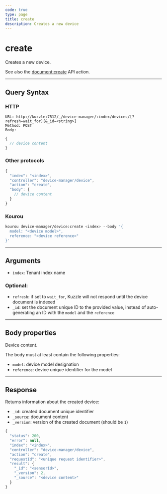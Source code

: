 ```yaml
---
code: true
type: page
title: create
description: Creates a new device
---
```


# create

Creates a new device.

See also the [document:create](/core/2/api/controllers/document/create) API action.

---

## Query Syntax

### HTTP

```http
URL: http://kuzzle:7512/_/device-manager/:index/devices/[?refresh=wait_for][&_id=<string>]
Method: POST
Body:
```

```js
{
  // device content
}
```

### Other protocols

```js
{
  "index": "<index>",
  "controller": "device-manager/device",
  "action": "create",
  "body": {
    // device content
  }
}
```

### Kourou

```bash
kourou device-manager/device:create <index> --body '{
  model: "<device model>",
  reference: "<device reference>"
}'
```

---

## Arguments

- `index`: Tenant index name

### Optional:

- `refresh`: if set to `wait_for`, Kuzzle will not respond until the device document is indexed
- `_id`: set the document unique ID to the provided value, instead of auto-generating an ID with the `model` and the `reference`

---

## Body properties

Device content.

The body must at least contain the following properties:
  - `model`: device model designation
  - `reference`: device unique identifier for the model

---

## Response

Returns information about the created device:

- `_id`: created document unique identifier
- `_source`: document content
- `_version`: version of the created document (should be `1`)

```js
{
  "status": 200,
  "error": null,
  "index": "<index>",
  "controller": "device-manager/device",
  "action": "create",
  "requestId": "<unique request identifier>",
  "result": {
    "_id": "<sensorId>",
    "_version": 2,
    "_source": "<device content>"
  }
}
```
